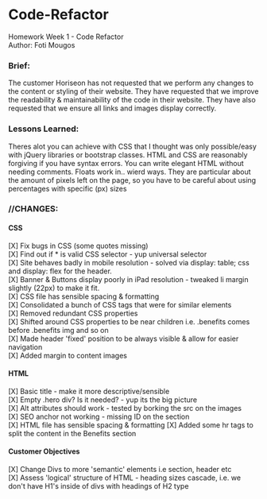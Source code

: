 # Code-Refactor
Homework Week 1 - Code Refactor<br>
Author: Foti Mougos

### Brief:
The customer Horiseon has not requested that we perform any changes to the content or styling of their website. They have requested that we improve the readability & maintainability of the code in their website. They have also requested that we ensure all links and images display correctly.

### Lessons Learned:
Theres alot you can achieve with CSS that I thought was only possible/easy with jQuery libraries or bootstrap classes. HTML and CSS are reasonably forgiving if you have syntax errors. You can write elegant HTML without needing comments. Floats work in.. wierd ways. They are particular about the amount of pixels left on the page, so you have to be careful about using percentages with specific (px) sizes

### //CHANGES:
#### CSS
[X] Fix bugs in CSS (some quotes missing)<br>
[X] Find out if * is valid CSS selector - yup universal selector<br>
[X] Site behaves badly in mobile resolution - solved via display: table; css and display: flex for the header.<br>
[X] Banner & Buttons display poorly in iPad resolution - tweaked li margin slightly (22px) to make it fit.<br>
[X] CSS file has sensible spacing & formatting<br>
[X] Consolidated a bunch of CSS tags that were for similar elements<br>
[X] Removed redundant CSS properties<br>
[X] Shifted around CSS properties to be near children i.e. .benefits comes before .benefits img and so on<br>
[X] Made header 'fixed' position to be always visible & allow for easier navigation<br>
[X] Added margin to content images

#### HTML
[X] Basic title - make it more descriptive/sensible<br>
[X] Empty .hero div? Is it needed? - yup its the big picture<br>
[X] Alt attributes should work - tested by borking the src on the images<br>
[X] SEO anchor not working - missing ID on the section<br>
[X] HTML file has sensible spacing & formatting
[X] Added some hr tags to split the content in the Benefits section

#### Customer Objectives
[X] Change Divs to more 'semantic' elements i.e section, header etc<br>
[X] Assess 'logical' structure of HTML - heading sizes cascade, i.e. we don't have H1's inside of divs with headings of H2 type


